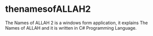 # thenamesofALLAH2
The Names of ALLAH 2 is a windows form application, it explains The Names of ALLAH and it is written in C# Programming Language.
